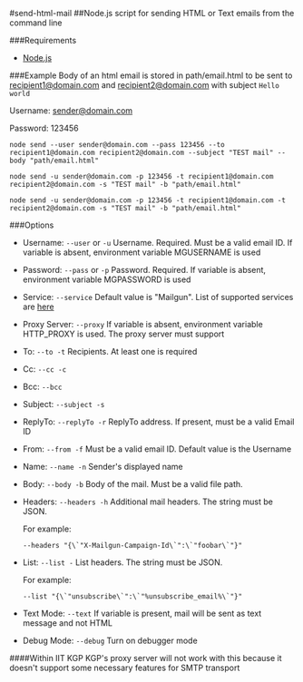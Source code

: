 #send-html-mail
##Node.js script for sending HTML or Text emails from the command line

###Requirements
* [Node.js](https://nodejs.org/en/download/)

###Example
Body of an html email is stored in path/email.html to be sent to recipient1@domain.com and recipient2@domain.com with subject `Hello world`

Username: sender@domain.com

Password: 123456

`node send --user sender@domain.com --pass 123456 --to recipient1@domain.com recipient2@domain.com --subject "TEST mail" --body "path/email.html"`

`node send -u sender@domain.com -p 123456 -t recipient1@domain.com recipient2@domain.com -s "TEST mail" -b "path/email.html"`

`node send -u sender@domain.com -p 123456 -t recipient1@domain.com -t recipient2@domain.com -s "TEST mail" -b "path/email.html"`

###Options

* Username: `--user` or `-u`
    Username. Required. Must be a valid email ID. If variable is absent, environment variable MGUSERNAME is used
* Password: `--pass` or `-p`
    Password. Required. If variable is absent, environment variable MGPASSWORD is used
* Service: `--service`
    Default value is "Mailgun". List of supported services are [here](https://nodemailer.com/2-0-0-beta/setup-smtp/well-known-services/)
* Proxy Server: `--proxy`
    If variable is absent, environment variable HTTP_PROXY is used. The proxy server must support
* To: `--to -t`
    Recipients. At least one is required
* Cc: `--cc -c`
* Bcc: `--bcc`
* Subject: `--subject -s`
* ReplyTo: `--replyTo -r`
    ReplyTo address. If present, must be a valid Email ID
* From: `--from -f`
    Must be a valid email ID. Default value is the Username
* Name: `--name -n`
    Sender's displayed name
* Body: `--body -b`
    Body of the mail. Must be a valid file path.
* Headers: `--headers -h`
    Additional mail headers. The string must be JSON.
    
    For example:
    
    ```
    --headers "{\`"X-Mailgun-Campaign-Id\`":\`"foobar\`"}"
    ```
* List: `--list -`
    List headers. The string must be JSON.
    
    For example:
    
    ```
    --list "{\`"unsubscribe\`":\`"%unsubscribe_email%\`"}"
    ```
* Text Mode: `--text`
    If variable is present, mail will be sent as text message and not HTML
* Debug Mode: `--debug`
    Turn on debugger mode

####Within IIT KGP
KGP's proxy server will not work with this because it doesn't support some necessary features for SMTP transport
